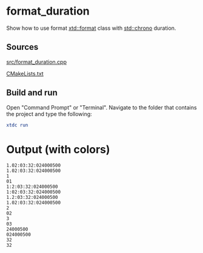 # format_duration

Show how to use format [xtd::format](https://gammasoft71.github.io/xtd/reference_guides/latest/_format_page.html) class with [std::chrono](https://en.cppreference.com/w/cpp/chrono) duration.

## Sources

[src/format_duration.cpp](src/format_duration.cpp)

[CMakeLists.txt](CMakeLists.txt)

## Build and run

Open "Command Prompt" or "Terminal". Navigate to the folder that contains the project and type the following:

```cmake
xtdc run
```

# Output (with colors)

```
1.02:03:32:024000500
1.02:03:32:024000500
1
01
1:2:03:32:024000500
1:02:03:32:024000500
1.2:03:32:024000500
1.02:03:32:024000500
2
02
3
03
24000500
024000500
32
32
```

